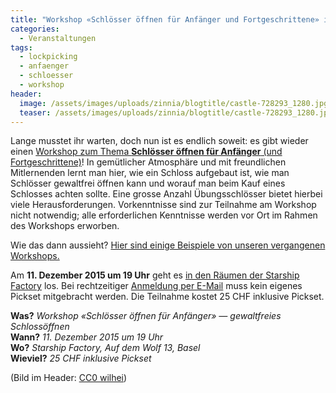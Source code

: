 ```yaml
---
title: "Workshop «Schlösser öffnen für Anfänger und Fortgeschrittene» im Dezember"
categories:
  - Veranstaltungen
tags:
  - lockpicking
  - anfaenger
  - schloesser
  - workshop
header:
  image: /assets/images/uploads/zinnia/blogtitle/castle-728293_1280.jpg
  teaser: /assets/images/uploads/zinnia/blogtitle/castle-728293_1280.jpg
---
```


Lange musstet ihr warten, doch nun ist es endlich soweit: es gibt wieder einen [Workshop zum Thema **Schlösser öffnen für Anfänger** (und Fortgeschrittene)](https://starship-factory.ch/workshops/schloesser-oeffnen/)! In gemütlicher Atmosphäre und mit freundlichen Mitlernenden lernt man hier, wie ein Schloss aufgebaut ist, wie man Schlösser gewaltfrei öffnen kann und worauf man beim Kauf eines Schlosses achten sollte. Eine grosse Anzahl Übungsschlösser bietet hierbei viele Herausforderungen. Vorkenntnisse sind zur Teilnahme am Workshop nicht notwendig; alle erforderlichen Kenntnisse werden vor Ort im Rahmen des Workshops erworben.

Wie das dann aussieht? [Hier sind einige Beispiele von unseren vergangenen Workshops.](https://www.flickr.com/photos/julianeclausen/albums/72157652088509521)

Am **11\. Dezember 2015 um 19 Uhr** geht es [in den Räumen der Starship Factory](https://starship-factory.ch/anfahrt/) los. Bei rechtzeitiger [Anmeldung per E-Mail](mailto:workshops@lists.starship-factory.ch?subject=Anmeldung%20zum%20Lockpicking-Workshop&body=Liebes%20Workshopteam%2C%0A%0AIch%20m%C3%B6chte%20mich%20gerne%20(mit%20%E2%80%A6%20Personen)%20zum%20Workshop%20%C2%ABLockpicking%C2%BB%20am%2011.12.2015%20anmelden.%20Ich%20ben%C3%B6tige%20%E2%80%A6%20Picksets%2Fbringe%20mein%20Pickset%20selber%20mit.%0A%0ALiebe%20Gr%C3%BCsse%2C%0A%E2%80%A6) muss kein eigenes Pickset mitgebracht werden. Die Teilnahme kostet 25 CHF inklusive Pickset.

**Was?** _Workshop «Schlösser öffnen für Anfänger» — gewaltfreies Schlossöffnen_  
**Wann?** _11\. Dezember 2015 um 19 Uhr_  
**Wo?** _Starship Factory, Auf dem Wolf 13, Basel_  
**Wieviel?** _25 CHF inklusive Pickset_

(Bild im Header: [CC0 wilhei](https://pixabay.com/de/schloss-schl%C3%B6sser-sicherheit-728293/))

